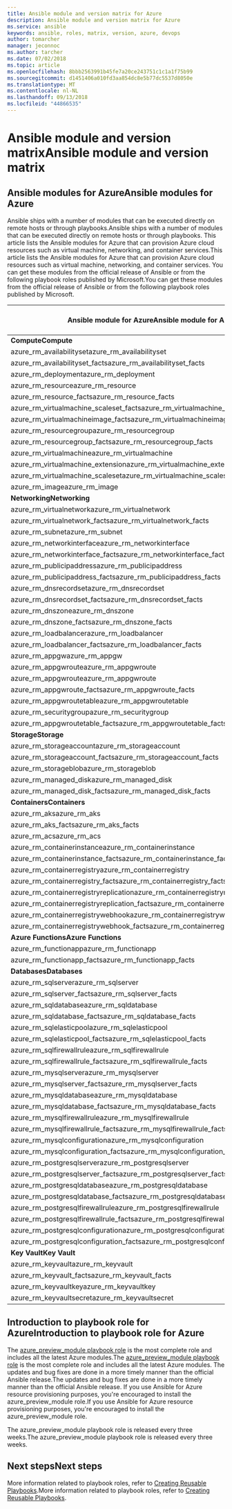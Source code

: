 ```yaml
---
title: Ansible module and version matrix for Azure
description: Ansible module and version matrix for Azure
ms.service: ansible
keywords: ansible, roles, matrix, version, azure, devops
author: tomarcher
manager: jeconnoc
ms.author: tarcher
ms.date: 07/02/2018
ms.topic: article
ms.openlocfilehash: 8bbb2563991b45fe7a20ce243751c1c1a1f75b99
ms.sourcegitcommit: d1451406a010fd3aa854dc8e5b77dc5537d8050e
ms.translationtype: MT
ms.contentlocale: nl-NL
ms.lasthandoff: 09/13/2018
ms.locfileid: "44866535"
---
```

# <a name="ansible-module-and-version-matrix"></a><span data-ttu-id="76d05-104">Ansible module and version matrix</span><span class="sxs-lookup"><span data-stu-id="76d05-104">Ansible module and version matrix</span></span>

## <a name="ansible-modules-for-azure"></a><span data-ttu-id="76d05-105">Ansible modules for Azure</span><span class="sxs-lookup"><span data-stu-id="76d05-105">Ansible modules for Azure</span></span>
<span data-ttu-id="76d05-106">Ansible ships with a number of modules that can be executed directly on remote hosts or through playbooks.</span><span class="sxs-lookup"><span data-stu-id="76d05-106">Ansible ships with a number of modules that can be executed directly on remote hosts or through playbooks.</span></span>
<span data-ttu-id="76d05-107">This article lists the Ansible modules for Azure that can provision Azure cloud resources such as virtual machine, networking, and container services.</span><span class="sxs-lookup"><span data-stu-id="76d05-107">This article lists the Ansible modules for Azure that can provision Azure cloud resources such as virtual machine, networking, and container services.</span></span> <span data-ttu-id="76d05-108">You can get these modules from the official release of Ansible or from the following playbook roles published by Microsoft.</span><span class="sxs-lookup"><span data-stu-id="76d05-108">You can get these modules from the official release of Ansible or from the following playbook roles published by Microsoft.</span></span>

| <span data-ttu-id="76d05-109">Ansible module for Azure</span><span class="sxs-lookup"><span data-stu-id="76d05-109">Ansible module for Azure</span></span>                   |  <span data-ttu-id="76d05-110">Ansible 2.4</span><span class="sxs-lookup"><span data-stu-id="76d05-110">Ansible 2.4</span></span> |  <span data-ttu-id="76d05-111">Ansible 2.5</span><span class="sxs-lookup"><span data-stu-id="76d05-111">Ansible 2.5</span></span> |  <span data-ttu-id="76d05-112">Ansible 2.6</span><span class="sxs-lookup"><span data-stu-id="76d05-112">Ansible 2.6</span></span> |  <span data-ttu-id="76d05-113">Playbook Role [azure_preview_module](#introduction-to-azurepreviewmodule)</span><span class="sxs-lookup"><span data-stu-id="76d05-113">Playbook Role [azure_preview_module](#introduction-to-azurepreviewmodule)</span></span> | 
|---------------------------------------------|--------------|--------------|-----------------------------|-------------------------------------| 
| <span data-ttu-id="76d05-114">**Compute**</span><span class="sxs-lookup"><span data-stu-id="76d05-114">**Compute**</span></span>                    |           |                          |                          |                                  | 
| <span data-ttu-id="76d05-115">azure_rm_availabilityset</span><span class="sxs-lookup"><span data-stu-id="76d05-115">azure_rm_availabilityset</span></span>                    | <span data-ttu-id="76d05-116">Yes</span><span class="sxs-lookup"><span data-stu-id="76d05-116">Yes</span></span>          | <span data-ttu-id="76d05-117">Yes</span><span class="sxs-lookup"><span data-stu-id="76d05-117">Yes</span></span>                         | <span data-ttu-id="76d05-118">Yes</span><span class="sxs-lookup"><span data-stu-id="76d05-118">Yes</span></span>          | <span data-ttu-id="76d05-119">Yes</span><span class="sxs-lookup"><span data-stu-id="76d05-119">Yes</span></span>                                 | 
| <span data-ttu-id="76d05-120">azure_rm_availabilityset_facts</span><span class="sxs-lookup"><span data-stu-id="76d05-120">azure_rm_availabilityset_facts</span></span>              | <span data-ttu-id="76d05-121">Yes</span><span class="sxs-lookup"><span data-stu-id="76d05-121">Yes</span></span>          | <span data-ttu-id="76d05-122">Yes</span><span class="sxs-lookup"><span data-stu-id="76d05-122">Yes</span></span>                         | <span data-ttu-id="76d05-123">Yes</span><span class="sxs-lookup"><span data-stu-id="76d05-123">Yes</span></span>          | <span data-ttu-id="76d05-124">Yes</span><span class="sxs-lookup"><span data-stu-id="76d05-124">Yes</span></span>                                 | 
| <span data-ttu-id="76d05-125">azure_rm_deployment</span><span class="sxs-lookup"><span data-stu-id="76d05-125">azure_rm_deployment</span></span>                         | <span data-ttu-id="76d05-126">Yes</span><span class="sxs-lookup"><span data-stu-id="76d05-126">Yes</span></span>          | <span data-ttu-id="76d05-127">Yes</span><span class="sxs-lookup"><span data-stu-id="76d05-127">Yes</span></span>                         | <span data-ttu-id="76d05-128">Yes</span><span class="sxs-lookup"><span data-stu-id="76d05-128">Yes</span></span>          | <span data-ttu-id="76d05-129">Yes</span><span class="sxs-lookup"><span data-stu-id="76d05-129">Yes</span></span>                                 | 
| <span data-ttu-id="76d05-130">azure_rm_resource</span><span class="sxs-lookup"><span data-stu-id="76d05-130">azure_rm_resource</span></span>                           | -            | -                           | <span data-ttu-id="76d05-131">Yes</span><span class="sxs-lookup"><span data-stu-id="76d05-131">Yes</span></span>          | <span data-ttu-id="76d05-132">Yes</span><span class="sxs-lookup"><span data-stu-id="76d05-132">Yes</span></span>                                 | 
| <span data-ttu-id="76d05-133">azure_rm_resource_facts</span><span class="sxs-lookup"><span data-stu-id="76d05-133">azure_rm_resource_facts</span></span>                     | -            | -                           | <span data-ttu-id="76d05-134">Yes</span><span class="sxs-lookup"><span data-stu-id="76d05-134">Yes</span></span>          | <span data-ttu-id="76d05-135">Yes</span><span class="sxs-lookup"><span data-stu-id="76d05-135">Yes</span></span>                                 | 
| <span data-ttu-id="76d05-136">azure_rm_virtualmachine_scaleset_facts</span><span class="sxs-lookup"><span data-stu-id="76d05-136">azure_rm_virtualmachine_scaleset_facts</span></span>      | <span data-ttu-id="76d05-137">Yes</span><span class="sxs-lookup"><span data-stu-id="76d05-137">Yes</span></span>          | <span data-ttu-id="76d05-138">Yes</span><span class="sxs-lookup"><span data-stu-id="76d05-138">Yes</span></span>                         | <span data-ttu-id="76d05-139">Yes</span><span class="sxs-lookup"><span data-stu-id="76d05-139">Yes</span></span>          | <span data-ttu-id="76d05-140">Yes</span><span class="sxs-lookup"><span data-stu-id="76d05-140">Yes</span></span>                                 | 
| <span data-ttu-id="76d05-141">azure_rm_virtualmachineimage_facts</span><span class="sxs-lookup"><span data-stu-id="76d05-141">azure_rm_virtualmachineimage_facts</span></span>          | <span data-ttu-id="76d05-142">Yes</span><span class="sxs-lookup"><span data-stu-id="76d05-142">Yes</span></span>          | <span data-ttu-id="76d05-143">Yes</span><span class="sxs-lookup"><span data-stu-id="76d05-143">Yes</span></span>                         | <span data-ttu-id="76d05-144">Yes</span><span class="sxs-lookup"><span data-stu-id="76d05-144">Yes</span></span>          | <span data-ttu-id="76d05-145">Yes</span><span class="sxs-lookup"><span data-stu-id="76d05-145">Yes</span></span>                                 | 
| <span data-ttu-id="76d05-146">azure_rm_resourcegroup</span><span class="sxs-lookup"><span data-stu-id="76d05-146">azure_rm_resourcegroup</span></span>                      | <span data-ttu-id="76d05-147">Yes</span><span class="sxs-lookup"><span data-stu-id="76d05-147">Yes</span></span>          | <span data-ttu-id="76d05-148">Yes</span><span class="sxs-lookup"><span data-stu-id="76d05-148">Yes</span></span>                         | <span data-ttu-id="76d05-149">Yes</span><span class="sxs-lookup"><span data-stu-id="76d05-149">Yes</span></span>          | <span data-ttu-id="76d05-150">Yes</span><span class="sxs-lookup"><span data-stu-id="76d05-150">Yes</span></span>                                 | 
| <span data-ttu-id="76d05-151">azure_rm_resourcegroup_facts</span><span class="sxs-lookup"><span data-stu-id="76d05-151">azure_rm_resourcegroup_facts</span></span>                | <span data-ttu-id="76d05-152">Yes</span><span class="sxs-lookup"><span data-stu-id="76d05-152">Yes</span></span>          | <span data-ttu-id="76d05-153">Yes</span><span class="sxs-lookup"><span data-stu-id="76d05-153">Yes</span></span>                         | <span data-ttu-id="76d05-154">Yes</span><span class="sxs-lookup"><span data-stu-id="76d05-154">Yes</span></span>          | <span data-ttu-id="76d05-155">Yes</span><span class="sxs-lookup"><span data-stu-id="76d05-155">Yes</span></span>                                 | 
| <span data-ttu-id="76d05-156">azure_rm_virtualmachine</span><span class="sxs-lookup"><span data-stu-id="76d05-156">azure_rm_virtualmachine</span></span>                     | <span data-ttu-id="76d05-157">Yes</span><span class="sxs-lookup"><span data-stu-id="76d05-157">Yes</span></span>          | <span data-ttu-id="76d05-158">Yes</span><span class="sxs-lookup"><span data-stu-id="76d05-158">Yes</span></span>                         | <span data-ttu-id="76d05-159">Yes</span><span class="sxs-lookup"><span data-stu-id="76d05-159">Yes</span></span>          | <span data-ttu-id="76d05-160">Yes</span><span class="sxs-lookup"><span data-stu-id="76d05-160">Yes</span></span>                                 | 
| <span data-ttu-id="76d05-161">azure_rm_virtualmachine_extension</span><span class="sxs-lookup"><span data-stu-id="76d05-161">azure_rm_virtualmachine_extension</span></span>           | <span data-ttu-id="76d05-162">Yes</span><span class="sxs-lookup"><span data-stu-id="76d05-162">Yes</span></span>          | <span data-ttu-id="76d05-163">Yes</span><span class="sxs-lookup"><span data-stu-id="76d05-163">Yes</span></span>                         | <span data-ttu-id="76d05-164">Yes</span><span class="sxs-lookup"><span data-stu-id="76d05-164">Yes</span></span>          | <span data-ttu-id="76d05-165">Yes</span><span class="sxs-lookup"><span data-stu-id="76d05-165">Yes</span></span>                                 | 
| <span data-ttu-id="76d05-166">azure_rm_virtualmachine_scaleset</span><span class="sxs-lookup"><span data-stu-id="76d05-166">azure_rm_virtualmachine_scaleset</span></span>            | <span data-ttu-id="76d05-167">Yes</span><span class="sxs-lookup"><span data-stu-id="76d05-167">Yes</span></span>          | <span data-ttu-id="76d05-168">Yes</span><span class="sxs-lookup"><span data-stu-id="76d05-168">Yes</span></span>                         | <span data-ttu-id="76d05-169">Yes</span><span class="sxs-lookup"><span data-stu-id="76d05-169">Yes</span></span>          | <span data-ttu-id="76d05-170">Yes</span><span class="sxs-lookup"><span data-stu-id="76d05-170">Yes</span></span>                                 | 
| <span data-ttu-id="76d05-171">azure_rm_image</span><span class="sxs-lookup"><span data-stu-id="76d05-171">azure_rm_image</span></span>                              |              | <span data-ttu-id="76d05-172">Yes</span><span class="sxs-lookup"><span data-stu-id="76d05-172">Yes</span></span>                         | <span data-ttu-id="76d05-173">Yes</span><span class="sxs-lookup"><span data-stu-id="76d05-173">Yes</span></span>          | <span data-ttu-id="76d05-174">Yes</span><span class="sxs-lookup"><span data-stu-id="76d05-174">Yes</span></span>                                 | 
| <span data-ttu-id="76d05-175">**Networking**</span><span class="sxs-lookup"><span data-stu-id="76d05-175">**Networking**</span></span>                    |           |                          |                          |                                  | 
| <span data-ttu-id="76d05-176">azure_rm_virtualnetwork</span><span class="sxs-lookup"><span data-stu-id="76d05-176">azure_rm_virtualnetwork</span></span>                     | <span data-ttu-id="76d05-177">Yes</span><span class="sxs-lookup"><span data-stu-id="76d05-177">Yes</span></span>          | <span data-ttu-id="76d05-178">Yes</span><span class="sxs-lookup"><span data-stu-id="76d05-178">Yes</span></span>                         | <span data-ttu-id="76d05-179">Yes</span><span class="sxs-lookup"><span data-stu-id="76d05-179">Yes</span></span>          | <span data-ttu-id="76d05-180">Yes</span><span class="sxs-lookup"><span data-stu-id="76d05-180">Yes</span></span>                                 | 
| <span data-ttu-id="76d05-181">azure_rm_virtualnetwork_facts</span><span class="sxs-lookup"><span data-stu-id="76d05-181">azure_rm_virtualnetwork_facts</span></span>               | <span data-ttu-id="76d05-182">Yes</span><span class="sxs-lookup"><span data-stu-id="76d05-182">Yes</span></span>          | <span data-ttu-id="76d05-183">Yes</span><span class="sxs-lookup"><span data-stu-id="76d05-183">Yes</span></span>                         | <span data-ttu-id="76d05-184">Yes</span><span class="sxs-lookup"><span data-stu-id="76d05-184">Yes</span></span>          | <span data-ttu-id="76d05-185">Yes</span><span class="sxs-lookup"><span data-stu-id="76d05-185">Yes</span></span>                                 | 
| <span data-ttu-id="76d05-186">azure_rm_subnet</span><span class="sxs-lookup"><span data-stu-id="76d05-186">azure_rm_subnet</span></span>                             | <span data-ttu-id="76d05-187">Yes</span><span class="sxs-lookup"><span data-stu-id="76d05-187">Yes</span></span>          | <span data-ttu-id="76d05-188">Yes</span><span class="sxs-lookup"><span data-stu-id="76d05-188">Yes</span></span>                         | <span data-ttu-id="76d05-189">Yes</span><span class="sxs-lookup"><span data-stu-id="76d05-189">Yes</span></span>          | <span data-ttu-id="76d05-190">Yes</span><span class="sxs-lookup"><span data-stu-id="76d05-190">Yes</span></span>                                 | 
| <span data-ttu-id="76d05-191">azure_rm_networkinterface</span><span class="sxs-lookup"><span data-stu-id="76d05-191">azure_rm_networkinterface</span></span>                   | <span data-ttu-id="76d05-192">Yes</span><span class="sxs-lookup"><span data-stu-id="76d05-192">Yes</span></span>          | <span data-ttu-id="76d05-193">Yes</span><span class="sxs-lookup"><span data-stu-id="76d05-193">Yes</span></span>                         | <span data-ttu-id="76d05-194">Yes</span><span class="sxs-lookup"><span data-stu-id="76d05-194">Yes</span></span>          | <span data-ttu-id="76d05-195">Yes</span><span class="sxs-lookup"><span data-stu-id="76d05-195">Yes</span></span>                                 | 
| <span data-ttu-id="76d05-196">azure_rm_networkinterface_facts</span><span class="sxs-lookup"><span data-stu-id="76d05-196">azure_rm_networkinterface_facts</span></span>             | <span data-ttu-id="76d05-197">Yes</span><span class="sxs-lookup"><span data-stu-id="76d05-197">Yes</span></span>          | <span data-ttu-id="76d05-198">Yes</span><span class="sxs-lookup"><span data-stu-id="76d05-198">Yes</span></span>                         | <span data-ttu-id="76d05-199">Yes</span><span class="sxs-lookup"><span data-stu-id="76d05-199">Yes</span></span>          | <span data-ttu-id="76d05-200">Yes</span><span class="sxs-lookup"><span data-stu-id="76d05-200">Yes</span></span>                                 | 
| <span data-ttu-id="76d05-201">azure_rm_publicipaddress</span><span class="sxs-lookup"><span data-stu-id="76d05-201">azure_rm_publicipaddress</span></span>                    | <span data-ttu-id="76d05-202">Yes</span><span class="sxs-lookup"><span data-stu-id="76d05-202">Yes</span></span>          | <span data-ttu-id="76d05-203">Yes</span><span class="sxs-lookup"><span data-stu-id="76d05-203">Yes</span></span>                         | <span data-ttu-id="76d05-204">Yes</span><span class="sxs-lookup"><span data-stu-id="76d05-204">Yes</span></span>          | <span data-ttu-id="76d05-205">Yes</span><span class="sxs-lookup"><span data-stu-id="76d05-205">Yes</span></span>                                 | 
| <span data-ttu-id="76d05-206">azure_rm_publicipaddress_facts</span><span class="sxs-lookup"><span data-stu-id="76d05-206">azure_rm_publicipaddress_facts</span></span>              | <span data-ttu-id="76d05-207">Yes</span><span class="sxs-lookup"><span data-stu-id="76d05-207">Yes</span></span>          | <span data-ttu-id="76d05-208">Yes</span><span class="sxs-lookup"><span data-stu-id="76d05-208">Yes</span></span>                         | <span data-ttu-id="76d05-209">Yes</span><span class="sxs-lookup"><span data-stu-id="76d05-209">Yes</span></span>          | <span data-ttu-id="76d05-210">Yes</span><span class="sxs-lookup"><span data-stu-id="76d05-210">Yes</span></span>                                 | 
| <span data-ttu-id="76d05-211">azure_rm_dnsrecordset</span><span class="sxs-lookup"><span data-stu-id="76d05-211">azure_rm_dnsrecordset</span></span>                       | <span data-ttu-id="76d05-212">Yes</span><span class="sxs-lookup"><span data-stu-id="76d05-212">Yes</span></span>          | <span data-ttu-id="76d05-213">Yes</span><span class="sxs-lookup"><span data-stu-id="76d05-213">Yes</span></span>                         | <span data-ttu-id="76d05-214">Yes</span><span class="sxs-lookup"><span data-stu-id="76d05-214">Yes</span></span>          | <span data-ttu-id="76d05-215">Yes</span><span class="sxs-lookup"><span data-stu-id="76d05-215">Yes</span></span>                                 | 
| <span data-ttu-id="76d05-216">azure_rm_dnsrecordset_facts</span><span class="sxs-lookup"><span data-stu-id="76d05-216">azure_rm_dnsrecordset_facts</span></span>                 | <span data-ttu-id="76d05-217">Yes</span><span class="sxs-lookup"><span data-stu-id="76d05-217">Yes</span></span>          | <span data-ttu-id="76d05-218">Yes</span><span class="sxs-lookup"><span data-stu-id="76d05-218">Yes</span></span>                         | <span data-ttu-id="76d05-219">Yes</span><span class="sxs-lookup"><span data-stu-id="76d05-219">Yes</span></span>          | <span data-ttu-id="76d05-220">Yes</span><span class="sxs-lookup"><span data-stu-id="76d05-220">Yes</span></span>                                 | 
| <span data-ttu-id="76d05-221">azure_rm_dnszone</span><span class="sxs-lookup"><span data-stu-id="76d05-221">azure_rm_dnszone</span></span>                            | <span data-ttu-id="76d05-222">Yes</span><span class="sxs-lookup"><span data-stu-id="76d05-222">Yes</span></span>          | <span data-ttu-id="76d05-223">Yes</span><span class="sxs-lookup"><span data-stu-id="76d05-223">Yes</span></span>                         | <span data-ttu-id="76d05-224">Yes</span><span class="sxs-lookup"><span data-stu-id="76d05-224">Yes</span></span>          | <span data-ttu-id="76d05-225">Yes</span><span class="sxs-lookup"><span data-stu-id="76d05-225">Yes</span></span>                                 | 
| <span data-ttu-id="76d05-226">azure_rm_dnszone_facts</span><span class="sxs-lookup"><span data-stu-id="76d05-226">azure_rm_dnszone_facts</span></span>                      | <span data-ttu-id="76d05-227">Yes</span><span class="sxs-lookup"><span data-stu-id="76d05-227">Yes</span></span>          | <span data-ttu-id="76d05-228">Yes</span><span class="sxs-lookup"><span data-stu-id="76d05-228">Yes</span></span>                         | <span data-ttu-id="76d05-229">Yes</span><span class="sxs-lookup"><span data-stu-id="76d05-229">Yes</span></span>          | <span data-ttu-id="76d05-230">Yes</span><span class="sxs-lookup"><span data-stu-id="76d05-230">Yes</span></span>                                 | 
| <span data-ttu-id="76d05-231">azure_rm_loadbalancer</span><span class="sxs-lookup"><span data-stu-id="76d05-231">azure_rm_loadbalancer</span></span>                       | <span data-ttu-id="76d05-232">Yes</span><span class="sxs-lookup"><span data-stu-id="76d05-232">Yes</span></span>          | <span data-ttu-id="76d05-233">Yes</span><span class="sxs-lookup"><span data-stu-id="76d05-233">Yes</span></span>                         | <span data-ttu-id="76d05-234">Yes</span><span class="sxs-lookup"><span data-stu-id="76d05-234">Yes</span></span>          | <span data-ttu-id="76d05-235">Yes</span><span class="sxs-lookup"><span data-stu-id="76d05-235">Yes</span></span>                                 | 
| <span data-ttu-id="76d05-236">azure_rm_loadbalancer_facts</span><span class="sxs-lookup"><span data-stu-id="76d05-236">azure_rm_loadbalancer_facts</span></span>                 | <span data-ttu-id="76d05-237">Yes</span><span class="sxs-lookup"><span data-stu-id="76d05-237">Yes</span></span>          | <span data-ttu-id="76d05-238">Yes</span><span class="sxs-lookup"><span data-stu-id="76d05-238">Yes</span></span>                         | <span data-ttu-id="76d05-239">Yes</span><span class="sxs-lookup"><span data-stu-id="76d05-239">Yes</span></span>          | <span data-ttu-id="76d05-240">Yes</span><span class="sxs-lookup"><span data-stu-id="76d05-240">Yes</span></span>                                 | 
| <span data-ttu-id="76d05-241">azure_rm_appgw</span><span class="sxs-lookup"><span data-stu-id="76d05-241">azure_rm_appgw</span></span>                              | -            | -                           | -            | <span data-ttu-id="76d05-242">Yes</span><span class="sxs-lookup"><span data-stu-id="76d05-242">Yes</span></span>                                 | 
| <span data-ttu-id="76d05-243">azure_rm_appgwroute</span><span class="sxs-lookup"><span data-stu-id="76d05-243">azure_rm_appgwroute</span></span>                         | -            | -                           | -            | <span data-ttu-id="76d05-244">Yes</span><span class="sxs-lookup"><span data-stu-id="76d05-244">Yes</span></span>                                 | 
| <span data-ttu-id="76d05-245">azure_rm_appgwroute</span><span class="sxs-lookup"><span data-stu-id="76d05-245">azure_rm_appgwroute</span></span>                         | -            | -                           | -            | <span data-ttu-id="76d05-246">Yes</span><span class="sxs-lookup"><span data-stu-id="76d05-246">Yes</span></span>                                 |
| <span data-ttu-id="76d05-247">azure_rm_appgwroute_facts</span><span class="sxs-lookup"><span data-stu-id="76d05-247">azure_rm_appgwroute_facts</span></span>                   | -            | -                           | -            | <span data-ttu-id="76d05-248">Yes</span><span class="sxs-lookup"><span data-stu-id="76d05-248">Yes</span></span>                                 |
| <span data-ttu-id="76d05-249">azure_rm_appgwroutetable</span><span class="sxs-lookup"><span data-stu-id="76d05-249">azure_rm_appgwroutetable</span></span>                    | -            | -                           | -            | <span data-ttu-id="76d05-250">Yes</span><span class="sxs-lookup"><span data-stu-id="76d05-250">Yes</span></span>                                 |
| <span data-ttu-id="76d05-251">azure_rm_securitygroup</span><span class="sxs-lookup"><span data-stu-id="76d05-251">azure_rm_securitygroup</span></span>                      | <span data-ttu-id="76d05-252">Yes</span><span class="sxs-lookup"><span data-stu-id="76d05-252">Yes</span></span>          | <span data-ttu-id="76d05-253">Yes</span><span class="sxs-lookup"><span data-stu-id="76d05-253">Yes</span></span>                         | <span data-ttu-id="76d05-254">Yes</span><span class="sxs-lookup"><span data-stu-id="76d05-254">Yes</span></span>          | <span data-ttu-id="76d05-255">Yes</span><span class="sxs-lookup"><span data-stu-id="76d05-255">Yes</span></span>                                 | 
| <span data-ttu-id="76d05-256">azure_rm_appgwroutetable_facts</span><span class="sxs-lookup"><span data-stu-id="76d05-256">azure_rm_appgwroutetable_facts</span></span>              | -            | -                           | -            | <span data-ttu-id="76d05-257">Yes</span><span class="sxs-lookup"><span data-stu-id="76d05-257">Yes</span></span>                                 | 
| <span data-ttu-id="76d05-258">**Storage**</span><span class="sxs-lookup"><span data-stu-id="76d05-258">**Storage**</span></span>                    |           |                          |                          |                                  | 
| <span data-ttu-id="76d05-259">azure_rm_storageaccount</span><span class="sxs-lookup"><span data-stu-id="76d05-259">azure_rm_storageaccount</span></span>                     | <span data-ttu-id="76d05-260">Yes</span><span class="sxs-lookup"><span data-stu-id="76d05-260">Yes</span></span>          | <span data-ttu-id="76d05-261">Yes</span><span class="sxs-lookup"><span data-stu-id="76d05-261">Yes</span></span>                         | <span data-ttu-id="76d05-262">Yes</span><span class="sxs-lookup"><span data-stu-id="76d05-262">Yes</span></span>          | <span data-ttu-id="76d05-263">Yes</span><span class="sxs-lookup"><span data-stu-id="76d05-263">Yes</span></span>                                 | 
| <span data-ttu-id="76d05-264">azure_rm_storageaccount_facts</span><span class="sxs-lookup"><span data-stu-id="76d05-264">azure_rm_storageaccount_facts</span></span>               | <span data-ttu-id="76d05-265">Yes</span><span class="sxs-lookup"><span data-stu-id="76d05-265">Yes</span></span>          | <span data-ttu-id="76d05-266">Yes</span><span class="sxs-lookup"><span data-stu-id="76d05-266">Yes</span></span>                         | <span data-ttu-id="76d05-267">Yes</span><span class="sxs-lookup"><span data-stu-id="76d05-267">Yes</span></span>          | <span data-ttu-id="76d05-268">Yes</span><span class="sxs-lookup"><span data-stu-id="76d05-268">Yes</span></span>                                 | 
| <span data-ttu-id="76d05-269">azure_rm_storageblob</span><span class="sxs-lookup"><span data-stu-id="76d05-269">azure_rm_storageblob</span></span>                        | <span data-ttu-id="76d05-270">Yes</span><span class="sxs-lookup"><span data-stu-id="76d05-270">Yes</span></span>          | <span data-ttu-id="76d05-271">Yes</span><span class="sxs-lookup"><span data-stu-id="76d05-271">Yes</span></span>                         | <span data-ttu-id="76d05-272">Yes</span><span class="sxs-lookup"><span data-stu-id="76d05-272">Yes</span></span>          | <span data-ttu-id="76d05-273">Yes</span><span class="sxs-lookup"><span data-stu-id="76d05-273">Yes</span></span>                                 | 
| <span data-ttu-id="76d05-274">azure_rm_managed_disk</span><span class="sxs-lookup"><span data-stu-id="76d05-274">azure_rm_managed_disk</span></span>                       | <span data-ttu-id="76d05-275">Yes</span><span class="sxs-lookup"><span data-stu-id="76d05-275">Yes</span></span>          | <span data-ttu-id="76d05-276">Yes</span><span class="sxs-lookup"><span data-stu-id="76d05-276">Yes</span></span>                         | <span data-ttu-id="76d05-277">Yes</span><span class="sxs-lookup"><span data-stu-id="76d05-277">Yes</span></span>          | <span data-ttu-id="76d05-278">Yes</span><span class="sxs-lookup"><span data-stu-id="76d05-278">Yes</span></span>                                 | 
| <span data-ttu-id="76d05-279">azure_rm_managed_disk_facts</span><span class="sxs-lookup"><span data-stu-id="76d05-279">azure_rm_managed_disk_facts</span></span>                 | <span data-ttu-id="76d05-280">Yes</span><span class="sxs-lookup"><span data-stu-id="76d05-280">Yes</span></span>          | <span data-ttu-id="76d05-281">Yes</span><span class="sxs-lookup"><span data-stu-id="76d05-281">Yes</span></span>                         | <span data-ttu-id="76d05-282">Yes</span><span class="sxs-lookup"><span data-stu-id="76d05-282">Yes</span></span>          | <span data-ttu-id="76d05-283">Yes</span><span class="sxs-lookup"><span data-stu-id="76d05-283">Yes</span></span>                                 | 
| <span data-ttu-id="76d05-284">**Containers**</span><span class="sxs-lookup"><span data-stu-id="76d05-284">**Containers**</span></span>                    |           |                          |                          |                                  | 
| <span data-ttu-id="76d05-285">azure_rm_aks</span><span class="sxs-lookup"><span data-stu-id="76d05-285">azure_rm_aks</span></span>                                | -            | -                           | <span data-ttu-id="76d05-286">Yes</span><span class="sxs-lookup"><span data-stu-id="76d05-286">Yes</span></span>          | <span data-ttu-id="76d05-287">Yes</span><span class="sxs-lookup"><span data-stu-id="76d05-287">Yes</span></span>                                 | 
| <span data-ttu-id="76d05-288">azure_rm_aks_facts</span><span class="sxs-lookup"><span data-stu-id="76d05-288">azure_rm_aks_facts</span></span>                          | -            | -                           | <span data-ttu-id="76d05-289">Yes</span><span class="sxs-lookup"><span data-stu-id="76d05-289">Yes</span></span>          | <span data-ttu-id="76d05-290">Yes</span><span class="sxs-lookup"><span data-stu-id="76d05-290">Yes</span></span>                                 | 
| <span data-ttu-id="76d05-291">azure_rm_acs</span><span class="sxs-lookup"><span data-stu-id="76d05-291">azure_rm_acs</span></span>                                | <span data-ttu-id="76d05-292">Yes</span><span class="sxs-lookup"><span data-stu-id="76d05-292">Yes</span></span>          | <span data-ttu-id="76d05-293">Yes</span><span class="sxs-lookup"><span data-stu-id="76d05-293">Yes</span></span>                         | <span data-ttu-id="76d05-294">Yes</span><span class="sxs-lookup"><span data-stu-id="76d05-294">Yes</span></span>          | <span data-ttu-id="76d05-295">Yes</span><span class="sxs-lookup"><span data-stu-id="76d05-295">Yes</span></span>                                 | 
| <span data-ttu-id="76d05-296">azure_rm_containerinstance</span><span class="sxs-lookup"><span data-stu-id="76d05-296">azure_rm_containerinstance</span></span>                  | -            | <span data-ttu-id="76d05-297">Yes</span><span class="sxs-lookup"><span data-stu-id="76d05-297">Yes</span></span>                         | <span data-ttu-id="76d05-298">Yes</span><span class="sxs-lookup"><span data-stu-id="76d05-298">Yes</span></span>          | <span data-ttu-id="76d05-299">Yes</span><span class="sxs-lookup"><span data-stu-id="76d05-299">Yes</span></span>                                 | 
| <span data-ttu-id="76d05-300">azure_rm_containerinstance_facts</span><span class="sxs-lookup"><span data-stu-id="76d05-300">azure_rm_containerinstance_facts</span></span>            | -            | -                           | -            | <span data-ttu-id="76d05-301">Yes</span><span class="sxs-lookup"><span data-stu-id="76d05-301">Yes</span></span>                                 | 
| <span data-ttu-id="76d05-302">azure_rm_containerregistry</span><span class="sxs-lookup"><span data-stu-id="76d05-302">azure_rm_containerregistry</span></span>                  | -            | <span data-ttu-id="76d05-303">Yes</span><span class="sxs-lookup"><span data-stu-id="76d05-303">Yes</span></span>                         | <span data-ttu-id="76d05-304">Yes</span><span class="sxs-lookup"><span data-stu-id="76d05-304">Yes</span></span>          | <span data-ttu-id="76d05-305">Yes</span><span class="sxs-lookup"><span data-stu-id="76d05-305">Yes</span></span>                                 | 
| <span data-ttu-id="76d05-306">azure_rm_containerregistry_facts</span><span class="sxs-lookup"><span data-stu-id="76d05-306">azure_rm_containerregistry_facts</span></span>            | -            | -                           | -            | <span data-ttu-id="76d05-307">Yes</span><span class="sxs-lookup"><span data-stu-id="76d05-307">Yes</span></span>                                 | 
| <span data-ttu-id="76d05-308">azure_rm_containerregistryreplication</span><span class="sxs-lookup"><span data-stu-id="76d05-308">azure_rm_containerregistryreplication</span></span>       | -            | -                           | -            | <span data-ttu-id="76d05-309">Yes</span><span class="sxs-lookup"><span data-stu-id="76d05-309">Yes</span></span>                                 | 
| <span data-ttu-id="76d05-310">azure_rm_containerregistryreplication_facts</span><span class="sxs-lookup"><span data-stu-id="76d05-310">azure_rm_containerregistryreplication_facts</span></span> | -            | -                           | -            | <span data-ttu-id="76d05-311">Yes</span><span class="sxs-lookup"><span data-stu-id="76d05-311">Yes</span></span>                                 | 
| <span data-ttu-id="76d05-312">azure_rm_containerregistrywebhook</span><span class="sxs-lookup"><span data-stu-id="76d05-312">azure_rm_containerregistrywebhook</span></span>           | -            | -                           | -            | <span data-ttu-id="76d05-313">Yes</span><span class="sxs-lookup"><span data-stu-id="76d05-313">Yes</span></span>                                 | 
| <span data-ttu-id="76d05-314">azure_rm_containerregistrywebhook_facts</span><span class="sxs-lookup"><span data-stu-id="76d05-314">azure_rm_containerregistrywebhook_facts</span></span>     | -            | -                           | -            | <span data-ttu-id="76d05-315">Yes</span><span class="sxs-lookup"><span data-stu-id="76d05-315">Yes</span></span>                                 | 
| <span data-ttu-id="76d05-316">**Azure Functions**</span><span class="sxs-lookup"><span data-stu-id="76d05-316">**Azure Functions**</span></span>                    |           |                          |                          |                                  | 
| <span data-ttu-id="76d05-317">azure_rm_functionapp</span><span class="sxs-lookup"><span data-stu-id="76d05-317">azure_rm_functionapp</span></span>                        | <span data-ttu-id="76d05-318">Yes</span><span class="sxs-lookup"><span data-stu-id="76d05-318">Yes</span></span>          | <span data-ttu-id="76d05-319">Yes</span><span class="sxs-lookup"><span data-stu-id="76d05-319">Yes</span></span>                         | <span data-ttu-id="76d05-320">Yes</span><span class="sxs-lookup"><span data-stu-id="76d05-320">Yes</span></span>          | <span data-ttu-id="76d05-321">Yes</span><span class="sxs-lookup"><span data-stu-id="76d05-321">Yes</span></span>                                 | 
| <span data-ttu-id="76d05-322">azure_rm_functionapp_facts</span><span class="sxs-lookup"><span data-stu-id="76d05-322">azure_rm_functionapp_facts</span></span>                  | <span data-ttu-id="76d05-323">Yes</span><span class="sxs-lookup"><span data-stu-id="76d05-323">Yes</span></span>          | <span data-ttu-id="76d05-324">Yes</span><span class="sxs-lookup"><span data-stu-id="76d05-324">Yes</span></span>                         | <span data-ttu-id="76d05-325">Yes</span><span class="sxs-lookup"><span data-stu-id="76d05-325">Yes</span></span>          | <span data-ttu-id="76d05-326">Yes</span><span class="sxs-lookup"><span data-stu-id="76d05-326">Yes</span></span>                                 | 
| <span data-ttu-id="76d05-327">**Databases**</span><span class="sxs-lookup"><span data-stu-id="76d05-327">**Databases**</span></span>                    |           |                          |                          |                                  | 
| <span data-ttu-id="76d05-328">azure_rm_sqlserver</span><span class="sxs-lookup"><span data-stu-id="76d05-328">azure_rm_sqlserver</span></span>                          | -            | <span data-ttu-id="76d05-329">Yes</span><span class="sxs-lookup"><span data-stu-id="76d05-329">Yes</span></span>                         | <span data-ttu-id="76d05-330">Yes</span><span class="sxs-lookup"><span data-stu-id="76d05-330">Yes</span></span>          | <span data-ttu-id="76d05-331">Yes</span><span class="sxs-lookup"><span data-stu-id="76d05-331">Yes</span></span>                                 | 
| <span data-ttu-id="76d05-332">azure_rm_sqlserver_facts</span><span class="sxs-lookup"><span data-stu-id="76d05-332">azure_rm_sqlserver_facts</span></span>                    | -            | <span data-ttu-id="76d05-333">Yes</span><span class="sxs-lookup"><span data-stu-id="76d05-333">Yes</span></span>                         | <span data-ttu-id="76d05-334">Yes</span><span class="sxs-lookup"><span data-stu-id="76d05-334">Yes</span></span>          | <span data-ttu-id="76d05-335">Yes</span><span class="sxs-lookup"><span data-stu-id="76d05-335">Yes</span></span>                                 | 
| <span data-ttu-id="76d05-336">azure_rm_sqldatabase</span><span class="sxs-lookup"><span data-stu-id="76d05-336">azure_rm_sqldatabase</span></span>                        | -            | <span data-ttu-id="76d05-337">Yes</span><span class="sxs-lookup"><span data-stu-id="76d05-337">Yes</span></span>                         | <span data-ttu-id="76d05-338">Yes</span><span class="sxs-lookup"><span data-stu-id="76d05-338">Yes</span></span>          | <span data-ttu-id="76d05-339">Yes</span><span class="sxs-lookup"><span data-stu-id="76d05-339">Yes</span></span>                                 | 
| <span data-ttu-id="76d05-340">azure_rm_sqldatabase_facts</span><span class="sxs-lookup"><span data-stu-id="76d05-340">azure_rm_sqldatabase_facts</span></span>                  | -            | -                           | -            | <span data-ttu-id="76d05-341">Yes</span><span class="sxs-lookup"><span data-stu-id="76d05-341">Yes</span></span>                                 | 
| <span data-ttu-id="76d05-342">azure_rm_sqlelasticpool</span><span class="sxs-lookup"><span data-stu-id="76d05-342">azure_rm_sqlelasticpool</span></span>                     | -            | -                           | -            | <span data-ttu-id="76d05-343">Yes</span><span class="sxs-lookup"><span data-stu-id="76d05-343">Yes</span></span>                                 | 
| <span data-ttu-id="76d05-344">azure_rm_sqlelasticpool_facts</span><span class="sxs-lookup"><span data-stu-id="76d05-344">azure_rm_sqlelasticpool_facts</span></span>               | -            | -                           | -            | <span data-ttu-id="76d05-345">Yes</span><span class="sxs-lookup"><span data-stu-id="76d05-345">Yes</span></span>                                 | 
| <span data-ttu-id="76d05-346">azure_rm_sqlfirewallrule</span><span class="sxs-lookup"><span data-stu-id="76d05-346">azure_rm_sqlfirewallrule</span></span>                    | -            | -                           | -            | <span data-ttu-id="76d05-347">Yes</span><span class="sxs-lookup"><span data-stu-id="76d05-347">Yes</span></span>                                 | 
| <span data-ttu-id="76d05-348">azure_rm_sqlfirewallrule_facts</span><span class="sxs-lookup"><span data-stu-id="76d05-348">azure_rm_sqlfirewallrule_facts</span></span>              | -            | -                           | -            | <span data-ttu-id="76d05-349">Yes</span><span class="sxs-lookup"><span data-stu-id="76d05-349">Yes</span></span>                                 | 
| <span data-ttu-id="76d05-350">azure_rm_mysqlserver</span><span class="sxs-lookup"><span data-stu-id="76d05-350">azure_rm_mysqlserver</span></span>                        | -            | <span data-ttu-id="76d05-351">Yes</span><span class="sxs-lookup"><span data-stu-id="76d05-351">Yes</span></span>                         | <span data-ttu-id="76d05-352">Yes</span><span class="sxs-lookup"><span data-stu-id="76d05-352">Yes</span></span>          | <span data-ttu-id="76d05-353">Yes</span><span class="sxs-lookup"><span data-stu-id="76d05-353">Yes</span></span>                                 | 
| <span data-ttu-id="76d05-354">azure_rm_mysqlserver_facts</span><span class="sxs-lookup"><span data-stu-id="76d05-354">azure_rm_mysqlserver_facts</span></span>                  | -            | -                           | -            | <span data-ttu-id="76d05-355">Yes</span><span class="sxs-lookup"><span data-stu-id="76d05-355">Yes</span></span>                                 | 
| <span data-ttu-id="76d05-356">azure_rm_mysqldatabase</span><span class="sxs-lookup"><span data-stu-id="76d05-356">azure_rm_mysqldatabase</span></span>                      | -            | <span data-ttu-id="76d05-357">Yes</span><span class="sxs-lookup"><span data-stu-id="76d05-357">Yes</span></span>                         | <span data-ttu-id="76d05-358">Yes</span><span class="sxs-lookup"><span data-stu-id="76d05-358">Yes</span></span>          | <span data-ttu-id="76d05-359">Yes</span><span class="sxs-lookup"><span data-stu-id="76d05-359">Yes</span></span>                                 | 
| <span data-ttu-id="76d05-360">azure_rm_mysqldatabase_facts</span><span class="sxs-lookup"><span data-stu-id="76d05-360">azure_rm_mysqldatabase_facts</span></span>                | -            | -                           | -            | <span data-ttu-id="76d05-361">Yes</span><span class="sxs-lookup"><span data-stu-id="76d05-361">Yes</span></span>                                 | 
| <span data-ttu-id="76d05-362">azure_rm_mysqlfirewallrule</span><span class="sxs-lookup"><span data-stu-id="76d05-362">azure_rm_mysqlfirewallrule</span></span>                  | -            | -                           | -            | <span data-ttu-id="76d05-363">Yes</span><span class="sxs-lookup"><span data-stu-id="76d05-363">Yes</span></span>                                 | 
| <span data-ttu-id="76d05-364">azure_rm_mysqlfirewallrule_facts</span><span class="sxs-lookup"><span data-stu-id="76d05-364">azure_rm_mysqlfirewallrule_facts</span></span>            | -            | -                           | -            | <span data-ttu-id="76d05-365">Yes</span><span class="sxs-lookup"><span data-stu-id="76d05-365">Yes</span></span>                                 | 
| <span data-ttu-id="76d05-366">azure_rm_mysqlconfiguration</span><span class="sxs-lookup"><span data-stu-id="76d05-366">azure_rm_mysqlconfiguration</span></span>                 | -            | -                           | -            | <span data-ttu-id="76d05-367">Yes</span><span class="sxs-lookup"><span data-stu-id="76d05-367">Yes</span></span>                                 | 
| <span data-ttu-id="76d05-368">azure_rm_mysqlconfiguration_facts</span><span class="sxs-lookup"><span data-stu-id="76d05-368">azure_rm_mysqlconfiguration_facts</span></span>           | -            | -                           | -            | <span data-ttu-id="76d05-369">Yes</span><span class="sxs-lookup"><span data-stu-id="76d05-369">Yes</span></span>                                 | 
| <span data-ttu-id="76d05-370">azure_rm_postgresqlserver</span><span class="sxs-lookup"><span data-stu-id="76d05-370">azure_rm_postgresqlserver</span></span>                   | -            | <span data-ttu-id="76d05-371">Yes</span><span class="sxs-lookup"><span data-stu-id="76d05-371">Yes</span></span>                         | <span data-ttu-id="76d05-372">Yes</span><span class="sxs-lookup"><span data-stu-id="76d05-372">Yes</span></span>          | <span data-ttu-id="76d05-373">Yes</span><span class="sxs-lookup"><span data-stu-id="76d05-373">Yes</span></span>                                 | 
| <span data-ttu-id="76d05-374">azure_rm_postgresqlserver_facts</span><span class="sxs-lookup"><span data-stu-id="76d05-374">azure_rm_postgresqlserver_facts</span></span>             | -            | -                           | -            | <span data-ttu-id="76d05-375">Yes</span><span class="sxs-lookup"><span data-stu-id="76d05-375">Yes</span></span>                                 | 
| <span data-ttu-id="76d05-376">azure_rm_postgresqldatabase</span><span class="sxs-lookup"><span data-stu-id="76d05-376">azure_rm_postgresqldatabase</span></span>                 | -            | <span data-ttu-id="76d05-377">Yes</span><span class="sxs-lookup"><span data-stu-id="76d05-377">Yes</span></span>                         | <span data-ttu-id="76d05-378">Yes</span><span class="sxs-lookup"><span data-stu-id="76d05-378">Yes</span></span>          | <span data-ttu-id="76d05-379">Yes</span><span class="sxs-lookup"><span data-stu-id="76d05-379">Yes</span></span>                                 | 
| <span data-ttu-id="76d05-380">azure_rm_postgresqldatabase_facts</span><span class="sxs-lookup"><span data-stu-id="76d05-380">azure_rm_postgresqldatabase_facts</span></span>           | -            | -                           | -            | <span data-ttu-id="76d05-381">Yes</span><span class="sxs-lookup"><span data-stu-id="76d05-381">Yes</span></span>                                 | 
| <span data-ttu-id="76d05-382">azure_rm_postgresqlfirewallrule</span><span class="sxs-lookup"><span data-stu-id="76d05-382">azure_rm_postgresqlfirewallrule</span></span>             | -            | -                           | -            | <span data-ttu-id="76d05-383">Yes</span><span class="sxs-lookup"><span data-stu-id="76d05-383">Yes</span></span>                                 | 
| <span data-ttu-id="76d05-384">azure_rm_postgresqlfirewallrule_facts</span><span class="sxs-lookup"><span data-stu-id="76d05-384">azure_rm_postgresqlfirewallrule_facts</span></span>       | -            | -                           | -            | <span data-ttu-id="76d05-385">Yes</span><span class="sxs-lookup"><span data-stu-id="76d05-385">Yes</span></span>                                 | 
| <span data-ttu-id="76d05-386">azure_rm_postgresqlconfiguration</span><span class="sxs-lookup"><span data-stu-id="76d05-386">azure_rm_postgresqlconfiguration</span></span>            | -            | -                           | -            | <span data-ttu-id="76d05-387">Yes</span><span class="sxs-lookup"><span data-stu-id="76d05-387">Yes</span></span>                                 | 
| <span data-ttu-id="76d05-388">azure_rm_postgresqlconfiguration_facts</span><span class="sxs-lookup"><span data-stu-id="76d05-388">azure_rm_postgresqlconfiguration_facts</span></span>      | -            | -                           | -            | <span data-ttu-id="76d05-389">Yes</span><span class="sxs-lookup"><span data-stu-id="76d05-389">Yes</span></span>                                 | 
| <span data-ttu-id="76d05-390">**Key Vault**</span><span class="sxs-lookup"><span data-stu-id="76d05-390">**Key Vault**</span></span>                    |           |                          |                          |                                  | 
| <span data-ttu-id="76d05-391">azure_rm_keyvault</span><span class="sxs-lookup"><span data-stu-id="76d05-391">azure_rm_keyvault</span></span>                           | -            | <span data-ttu-id="76d05-392">Yes</span><span class="sxs-lookup"><span data-stu-id="76d05-392">Yes</span></span>                         | <span data-ttu-id="76d05-393">Yes</span><span class="sxs-lookup"><span data-stu-id="76d05-393">Yes</span></span>          | <span data-ttu-id="76d05-394">Yes</span><span class="sxs-lookup"><span data-stu-id="76d05-394">Yes</span></span>                                 |
| <span data-ttu-id="76d05-395">azure_rm_keyvault_facts</span><span class="sxs-lookup"><span data-stu-id="76d05-395">azure_rm_keyvault_facts</span></span>                     | -            | -                           | -            | <span data-ttu-id="76d05-396">Yes</span><span class="sxs-lookup"><span data-stu-id="76d05-396">Yes</span></span>                                 |
| <span data-ttu-id="76d05-397">azure_rm_keyvaultkey</span><span class="sxs-lookup"><span data-stu-id="76d05-397">azure_rm_keyvaultkey</span></span>                        | -            | <span data-ttu-id="76d05-398">Yes</span><span class="sxs-lookup"><span data-stu-id="76d05-398">Yes</span></span>                         | <span data-ttu-id="76d05-399">Yes</span><span class="sxs-lookup"><span data-stu-id="76d05-399">Yes</span></span>          | <span data-ttu-id="76d05-400">Yes</span><span class="sxs-lookup"><span data-stu-id="76d05-400">Yes</span></span>                                 |
| <span data-ttu-id="76d05-401">azure_rm_keyvaultsecret</span><span class="sxs-lookup"><span data-stu-id="76d05-401">azure_rm_keyvaultsecret</span></span>                     | -            | <span data-ttu-id="76d05-402">Yes</span><span class="sxs-lookup"><span data-stu-id="76d05-402">Yes</span></span>                         | <span data-ttu-id="76d05-403">Yes</span><span class="sxs-lookup"><span data-stu-id="76d05-403">Yes</span></span>          | <span data-ttu-id="76d05-404">Yes</span><span class="sxs-lookup"><span data-stu-id="76d05-404">Yes</span></span>                                 |


## <a name="introduction-to-playbook-role-for-azure"></a><span data-ttu-id="76d05-405">Introduction to playbook role for Azure</span><span class="sxs-lookup"><span data-stu-id="76d05-405">Introduction to playbook role for Azure</span></span>
<span data-ttu-id="76d05-406">The [azure_preview_module playbook role](https://galaxy.ansible.com/Azure/azure_preview_modules/) is the most complete role and includes all the latest Azure modules.</span><span class="sxs-lookup"><span data-stu-id="76d05-406">The [azure_preview_module playbook role](https://galaxy.ansible.com/Azure/azure_preview_modules/) is the most complete role and includes all the latest Azure modules.</span></span> <span data-ttu-id="76d05-407">The updates and bug fixes are done in a more timely manner than the official Ansible release.</span><span class="sxs-lookup"><span data-stu-id="76d05-407">The updates and bug fixes are done in a more timely manner than the official Ansible release.</span></span> <span data-ttu-id="76d05-408">If you use Ansible for Azure resource provisioning purposes, you're encouraged to install the azure_preview_module role.</span><span class="sxs-lookup"><span data-stu-id="76d05-408">If you use Ansible for Azure resource provisioning purposes, you're encouraged to install the azure_preview_module role.</span></span>

<span data-ttu-id="76d05-409">The azure_preview_module playbook role is released every three weeks.</span><span class="sxs-lookup"><span data-stu-id="76d05-409">The azure_preview_module playbook role is released every three weeks.</span></span>

## <a name="next-steps"></a><span data-ttu-id="76d05-410">Next steps</span><span class="sxs-lookup"><span data-stu-id="76d05-410">Next steps</span></span>
<span data-ttu-id="76d05-411">More information related to playbook roles, refer to [Creating Reusable Playbooks](http://docs.ansible.com/ansible/latest/playbooks_reuse.html).</span><span class="sxs-lookup"><span data-stu-id="76d05-411">More information related to playbook roles, refer to [Creating Reusable Playbooks](http://docs.ansible.com/ansible/latest/playbooks_reuse.html).</span></span> 
